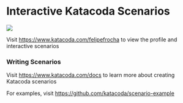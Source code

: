 # Interactive Katacoda Scenarios

[![](http://shields.katacoda.com/katacoda/felipefrocha/count.svg)](https://www.katacoda.com/felipefrocha "Get your profile on Katacoda.com")

Visit https://www.katacoda.com/felipefrocha to view the profile and interactive scenarios

### Writing Scenarios
Visit https://www.katacoda.com/docs to learn more about creating Katacoda scenarios

For examples, visit https://github.com/katacoda/scenario-example
